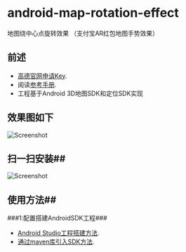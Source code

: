 # android-map-rotation-effect
地图绕中心点旋转效果 （支付宝AR红包地图手势效果）

## 前述 ##
- [高德官网申请Key](http://lbs.amap.com/dev/#/).
- 阅读[参考手册](http://a.amap.com/lbs/static/unzip/Android_Map_Doc/index.html).
- 工程基于Android 3D地图SDK和定位SDK实现

## 效果图如下 ##
![Screenshot](https://raw.githubusercontent.com/amap-demo/android-map-rotation-effect/master/APK/picture.png)

## 扫一扫安装##
![Screenshot]( https://raw.githubusercontent.com/amap-demo/android-map-rotation-effect/master/apk/1488940475.png)  

## 使用方法##
###1:配置搭建AndroidSDK工程###
- [Android Studio工程搭建方法](http://lbs.amap.com/api/android-sdk/guide/creat-project/android-studio-creat-project/#add-jars).
- [通过maven库引入SDK方法](http://lbsbbs.amap.com/forum.php?mod=viewthread&tid=18786).
